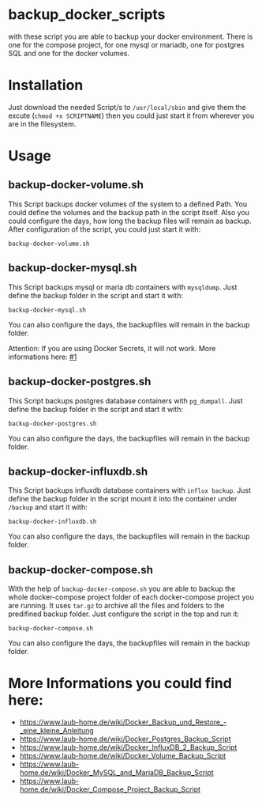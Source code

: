 # backup_docker_scripts
with these script you are able to backup your docker environment. There is one for the compose project, for one mysql or mariadb, one for postgres SQL and one for the docker volumes.

# Installation
Just download the needed Script/s to `/usr/local/sbin` and give them the excute (`chmod +x SCRIPTNAME`) then you could just start it from wherever you are in the filesystem.

# Usage
## backup-docker-volume.sh
This Script backups docker volumes of the system to a defined Path. You could define the volumes and the backup path in the script itself. Also you could configure the days, how long the backup files will remain as backup. After configuration of the script, you could just start it with:

`backup-docker-volume.sh`

## backup-docker-mysql.sh
This Script backups mysql or maria db containers with `mysqldump`. Just define the backup folder in the script and start it with:

`backup-docker-mysql.sh`

You can also configure the days, the backupfiles will remain in the backup folder.

Attention: If you are using Docker Secrets, it will not work. More informations here: [#1](https://github.com/alaub81/backup_docker_scripts/issues/1)

## backup-docker-postgres.sh
This Script backups postgres database containers with `pg_dumpall`. Just define the backup folder in the script and start it with:

`backup-docker-postgres.sh`

You can also configure the days, the backupfiles will remain in the backup folder.

## backup-docker-influxdb.sh
This Script backups influxdb database containers with `influx backup`. Just define the backup folder in the script mount it into the container under `/backup` and start it with:

`backup-docker-influxdb.sh`

You can also configure the days, the backupfiles will remain in the backup folder.

## backup-docker-compose.sh
With the help of `backup-docker-compose.sh` you are able to backup the whole docker-compose project folder of each docker-compose project you are running. It uses `tar.gz` to archive all the files and folders to the predifined backup folder. Just configure the script in the top and run it:

`backup-docker-compose.sh`

You can also configure the days, the backupfiles will remain in the backup folder.

# More Informations you could find here:
* https://www.laub-home.de/wiki/Docker_Backup_und_Restore_-_eine_kleine_Anleitung
* https://www.laub-home.de/wiki/Docker_Postgres_Backup_Script
* https://www.laub-home.de/wiki/Docker_InfluxDB_2_Backup_Script
* https://www.laub-home.de/wiki/Docker_Volume_Backup_Script
* https://www.laub-home.de/wiki/Docker_MySQL_and_MariaDB_Backup_Script
* https://www.laub-home.de/wiki/Docker_Compose_Project_Backup_Script
